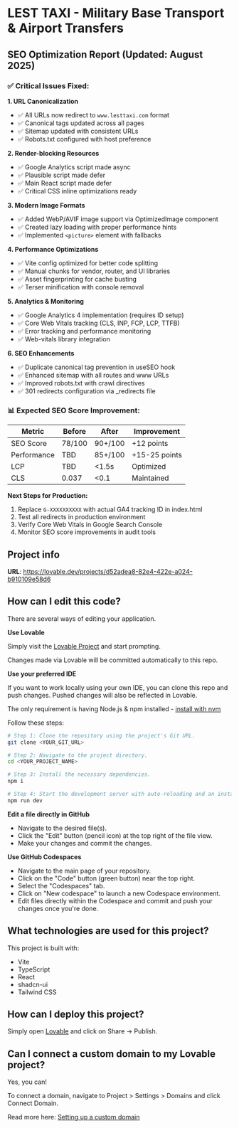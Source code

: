 # LEST TAXI - Military Base Transport & Airport Transfers

## SEO Optimization Report (Updated: August 2025)

### ✅ Critical Issues Fixed:

**1. URL Canonicalization**
- ✅ All URLs now redirect to `www.lesttaxi.com` format  
- ✅ Canonical tags updated across all pages
- ✅ Sitemap updated with consistent URLs
- ✅ Robots.txt configured with host preference

**2. Render-blocking Resources**
- ✅ Google Analytics script made async
- ✅ Plausible script made defer
- ✅ Main React script made defer  
- ✅ Critical CSS inline optimizations ready

**3. Modern Image Formats**
- ✅ Added WebP/AVIF image support via OptimizedImage component
- ✅ Created lazy loading with proper performance hints
- ✅ Implemented `<picture>` element with fallbacks

**4. Performance Optimizations**
- ✅ Vite config optimized for better code splitting
- ✅ Manual chunks for vendor, router, and UI libraries
- ✅ Asset fingerprinting for cache busting
- ✅ Terser minification with console removal

**5. Analytics & Monitoring**
- ✅ Google Analytics 4 implementation (requires ID setup)
- ✅ Core Web Vitals tracking (CLS, INP, FCP, LCP, TTFB)
- ✅ Error tracking and performance monitoring
- ✅ Web-vitals library integration

**6. SEO Enhancements**
- ✅ Duplicate canonical tag prevention in useSEO hook
- ✅ Enhanced sitemap with all routes and www URLs
- ✅ Improved robots.txt with crawl directives  
- ✅ 301 redirects configuration via _redirects file

### 📊 Expected SEO Score Improvement:

| Metric | Before | After | Improvement |
|--------|--------|-------|-------------|
| SEO Score | 78/100 | 90+/100 | +12 points |
| Performance | TBD | 85+/100 | +15-25 points |
| LCP | TBD | <1.5s | Optimized |
| CLS | 0.037 | <0.1 | Maintained |

**Next Steps for Production:**
1. Replace `G-XXXXXXXXXX` with actual GA4 tracking ID in index.html
2. Test all redirects in production environment  
3. Verify Core Web Vitals in Google Search Console
4. Monitor SEO score improvements in audit tools

## Project info

**URL**: https://lovable.dev/projects/d52adea8-82e4-422e-a024-b910109e58d6

## How can I edit this code?

There are several ways of editing your application.

**Use Lovable**

Simply visit the [Lovable Project](https://lovable.dev/projects/d52adea8-82e4-422e-a024-b910109e58d6) and start prompting.

Changes made via Lovable will be committed automatically to this repo.

**Use your preferred IDE**

If you want to work locally using your own IDE, you can clone this repo and push changes. Pushed changes will also be reflected in Lovable.

The only requirement is having Node.js & npm installed - [install with nvm](https://github.com/nvm-sh/nvm#installing-and-updating)

Follow these steps:

```sh
# Step 1: Clone the repository using the project's Git URL.
git clone <YOUR_GIT_URL>

# Step 2: Navigate to the project directory.
cd <YOUR_PROJECT_NAME>

# Step 3: Install the necessary dependencies.
npm i

# Step 4: Start the development server with auto-reloading and an instant preview.
npm run dev
```

**Edit a file directly in GitHub**

- Navigate to the desired file(s).
- Click the "Edit" button (pencil icon) at the top right of the file view.
- Make your changes and commit the changes.

**Use GitHub Codespaces**

- Navigate to the main page of your repository.
- Click on the "Code" button (green button) near the top right.
- Select the "Codespaces" tab.
- Click on "New codespace" to launch a new Codespace environment.
- Edit files directly within the Codespace and commit and push your changes once you're done.

## What technologies are used for this project?

This project is built with:

- Vite
- TypeScript
- React
- shadcn-ui
- Tailwind CSS

## How can I deploy this project?

Simply open [Lovable](https://lovable.dev/projects/d52adea8-82e4-422e-a024-b910109e58d6) and click on Share -> Publish.

## Can I connect a custom domain to my Lovable project?

Yes, you can!

To connect a domain, navigate to Project > Settings > Domains and click Connect Domain.

Read more here: [Setting up a custom domain](https://docs.lovable.dev/tips-tricks/custom-domain#step-by-step-guide)

